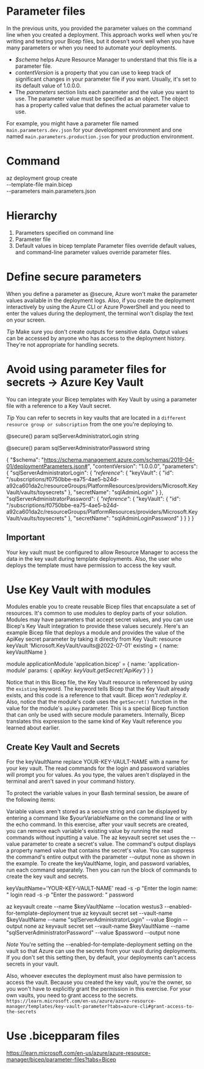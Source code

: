 # Parameter files
In the previous units, you provided the parameter values on the command line when you created a deployment. This approach works well when you're writing and testing your Bicep files, but it doesn't work well when you have many parameters or when you need to automate your deployments.

- *$schema* helps Azure Resource Manager to understand that this file is a parameter file.
- *contentVersion* is a property that you can use to keep track of significant changes in your parameter file if you want. Usually, it's set to its default value of 1.0.0.0.
- The *parameters* section lists each parameter and the value you want to use. The parameter value must be specified as an object. The object has a property called value that defines the actual parameter value to use.

For example, you might have a parameter file named `main.parameters.dev.json` for your development environment and one named `main.parameters.production.json` for your production environment.

# Command
az deployment group create \
  --template-file main.bicep \
  --parameters main.parameters.json

# Hierarchy
1. Parameters specified on command line
2. Parameter file
3. Default values in bicep template
Parameter files override default values, and command-line parameter values override parameter files.

# Define secure parameters
When you define a parameter as @secure, Azure won't make the parameter values available in the deployment logs. Also, if you create the deployment interactively by using the Azure CLI or Azure PowerShell and you need to enter the values during the deployment, the terminal won't display the text on your screen.

*Tip*
Make sure you don't create outputs for sensitive data. Output values can be accessed by anyone who has access to the deployment history. They're not appropriate for handling secrets.

# Avoid using parameter files for secrets -> Azure Key Vault
You can integrate your Bicep templates with Key Vault by using a parameter file with a reference to a Key Vault secret.

*Tip*
You can refer to secrets in key vaults that are located in a `different resource group or subscription` from the one you're deploying to.

@secure()
param sqlServerAdministratorLogin string

@secure()
param sqlServerAdministratorPassword string

{
  "$schema": "https://schema.management.azure.com/schemas/2019-04-01/deploymentParameters.json#",
  "contentVersion": "1.0.0.0",
  "parameters": {
    "sqlServerAdministratorLogin": {
      *"reference"*: {
        "keyVault": {
          "id": "/subscriptions/f0750bbe-ea75-4ae5-b24d-a92ca601da2c/resourceGroups/PlatformResources/providers/Microsoft.KeyVault/vaults/toysecrets"
        },
        "secretName": "sqlAdminLogin"
      }
    },
    "sqlServerAdministratorPassword": {
      *"reference"*: {
        "keyVault": {
          "id": "/subscriptions/f0750bbe-ea75-4ae5-b24d-a92ca601da2c/resourceGroups/PlatformResources/providers/Microsoft.KeyVault/vaults/toysecrets"
        },
        "secretName": "sqlAdminLoginPassword"
      }
    }
  }
}

## Important
Your key vault must be configured to allow Resource Manager to access the data in the key vault during template deployments. Also, the user who deploys the template must have permission to access the key vault. 

# Use Key Vault with modules
Modules enable you to create reusable Bicep files that encapsulate a set of resources. It's common to use modules to deploy parts of your solution. Modules may have parameters that accept secret values, and you can use Bicep's Key Vault integration to provide these values securely. Here's an example Bicep file that deploys a module and provides the value of the ApiKey secret parameter by taking it directly from Key Vault:
resource keyVault 'Microsoft.KeyVault/vaults@2022-07-01' existing = {
  name: keyVaultName
}

module applicationModule 'application.bicep' = {
  name: 'application-module'
  params: {
    *apiKey: keyVault.getSecret('ApiKey')*
  }
}

Notice that in this Bicep file, the Key Vault resource is referenced by using the `existing` keyword. The keyword tells Bicep that the Key Vault already exists, and this code is a reference to that vault. Bicep *won't redeploy it*. Also, notice that the module's code uses the `getSecret()` function in the value for the module's `apiKey` parameter. This is a special Bicep function that can only be used with secure module parameters. Internally, Bicep translates this expression to the same kind of Key Vault reference you learned about earlier.

## Create Key Vault and Secrets
For the keyVaultName replace YOUR-KEY-VAULT-NAME with a name for your key vault. The read commands for the login and password variables will prompt you for values. As you type, the values aren't displayed in the terminal and aren't saved in your command history.

To protect the variable values in your Bash terminal session, be aware of the following items:

Variable values aren't stored as a secure string and can be displayed by entering a command like $yourVariableName on the command line or with the echo command. In this exercise, after your vault secrets are created, you can remove each variable's existing value by running the read commands without inputting a value.
The az keyvault secret set uses the --value parameter to create a secret's value. The command's output displays a property named value that contains the secret's value. You can suppress the command's entire output with the parameter --output none as shown in the example.
To create the keyVaultName, login, and password variables, run each command separately. Then you can run the block of commands to create the key vault and secrets.

keyVaultName='YOUR-KEY-VAULT-NAME'
read -s -p "Enter the login name: " login
read -s -p "Enter the password: " password

az keyvault create --name $keyVaultName --location westus3 --enabled-for-template-deployment true
az keyvault secret set --vault-name $keyVaultName --name "sqlServerAdministratorLogin" --value $login --output none
az keyvault secret set --vault-name $keyVaultName --name "sqlServerAdministratorPassword" --value $password --output none

*Note*
You're setting the --enabled-for-template-deployment setting on the vault so that Azure can use the secrets from your vault during deployments. If you don't set this setting then, by default, your deployments can't access secrets in your vault.

Also, whoever executes the deployment must also have permission to access the vault. Because you created the key vault, you're the owner, so you won't have to explicitly grant the permission in this exercise. For your own vaults, you need to grant access to the secrets.
`https://learn.microsoft.com/en-us/azure/azure-resource-manager/templates/key-vault-parameter?tabs=azure-cli#grant-access-to-the-secrets`

# Use .bicepparam files
https://learn.microsoft.com/en-us/azure/azure-resource-manager/bicep/parameter-files?tabs=Bicep 